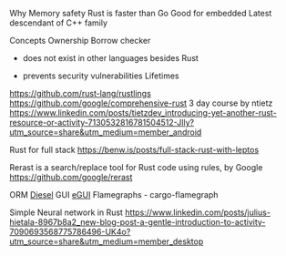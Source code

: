 Why
Memory safety
Rust is faster than Go
Good for embedded
Latest descendant of C++ family

Concepts
Ownership
Borrow checker
* does not exist in other languages besides Rust
- prevents security vulnerabilities
Lifetimes

https://github.com/rust-lang/rustlings
https://github.com/google/comprehensive-rust
3 day course by ntietz
https://www.linkedin.com/posts/tietzdev_introducing-yet-another-rust-resource-or-activity-7130532816781504512-Jlly?utm_source=share&utm_medium=member_android

Rust for full stack
https://benw.is/posts/full-stack-rust-with-leptos

Rerast is a search/replace tool for Rust code using rules, by Google
https://github.com/google/rerast

ORM [Diesel](https://diesel.rs/)
GUI [eGUI](https://github.com/emilk/egui)
Flamegraphs - cargo-flamegraph

Simple Neural network in Rust
https://www.linkedin.com/posts/julius-hietala-8967b8a2_new-blog-post-a-gentle-introduction-to-activity-7090693568775786496-UK4o?utm_source=share&utm_medium=member_desktop